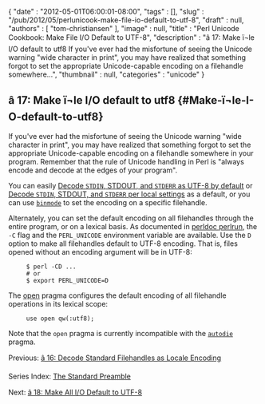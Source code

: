 {
   "date" : "2012-05-01T06:00:01-08:00",
   "tags" : [],
   "slug" : "/pub/2012/05/perlunicook-make-file-io-default-to-utf-8",
   "draft" : null,
   "authors" : [
      "tom-christiansen"
   ],
   "image" : null,
   "title" : "Perl Unicode Cookbook: Make File I/O Default to UTF-8",
   "description" : "â 17: Make ï¬le I/O default to utf8 If you've ever had the misfortune of seeing the Unicode warning \"wide character in print\", you may have realized that something forgot to set the appropriate Unicode-capable encoding on a filehandle somewhere...",
   "thumbnail" : null,
   "categories" : "unicode"
}





â 17: Make ï¬le I/O default to utf8 {#Make-ï¬le-I-O-default-to-utf8}
----------------------------------

If you've ever had the misfortune of seeing the Unicode warning "wide
character in print", you may have realized that something forgot to set
the appropriate Unicode-capable encoding on a filehandle somewhere in
your program. Remember that the rule of Unicode handling in Perl is
"always encode and decode at the edges of your program".

You can easily [Decode `STDIN`, STDOUT, and `STDERR` as UTF-8 by
default](/media/_pub_2012_05_perlunicook-make-file-io-default-to-utf-8/perlunicook-decode-standard-filehandles-as-utf-8.html)
or [Decode `STDIN`, STDOUT, and `STDERR` per local
settings](/media/_pub_2012_05_perlunicook-make-file-io-default-to-utf-8/perlunicook-decode-standard-filehandles-as-locale-encoding.html)
as a default, or you can use
[`binmode`](http://perldoc.perl.org/functions/binmode.html) to set the
encoding on a specific filehandle.

Alternately, you can set the default encoding on all filehandles through
the entire program, or on a lexical basis. As documented in [perldoc
perlrun](http://perldoc.perl.org/perlrun.html), the `-C` flag and the
`PERL_UNICODE` environment variable are available. Use the `D` option to
make all filehandles default to UTF-8 encoding. That is, files opened
without an encoding argument will be in UTF-8:

         $ perl -CD ...
         # or
         $ export PERL_UNICODE=D

The [open](http://perldoc.perl.org/open.html) pragma configures the
default encoding of all filehandle operations in its lexical scope:

         use open qw(:utf8);

Note that the `open` pragma is currently incompatible with the
[`autodie`](http://perldoc.perl.org/autodie.html) pragma.

Previous: [â 16: Decode Standard Filehandles as Locale
Encoding](/media/_pub_2012_05_perlunicook-make-file-io-default-to-utf-8/perlunicook-decode-standard-filehandles-as-locale-encoding.html)

Series Index: [The Standard
Preamble](/media/_pub_2012_05_perlunicook-make-file-io-default-to-utf-8/perlunicook-standard-preamble.html)

Next: [â 18: Make All I/O Default to
UTF-8](/media/_pub_2012_05_perlunicook-make-file-io-default-to-utf-8/perlunicook-make-all-io-default-to-utf-8.html)


